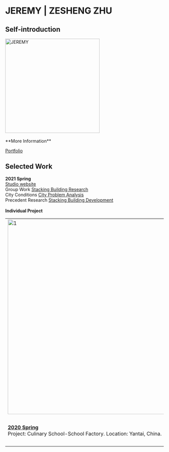 # JEREMY | ZESHENG ZHU

## Self-introduction
<img alt="JEREMY" src="https://github.com/steenblikrs/2021-Spring-Studio/blob/gh-pages/students/Jeremy/1535130204065%20(2).png?raw=true" width="300">
 <br>  <br> 
**More Information** 

 [Portfolio](students/Jeremy/resume.md)

## Selected Work 
**2021 Spring** <br>
[Studio website](https://corinazhang.wordpress.com/)
 <br>Group Work  [Stacking Building Research](https://steenblikrs.github.io/2021-Spring-Studio/Research/Stacking)
 <br>
 City Conditions  [City Problem Analysis](https://steenblikrs.github.io/2021-Spring-Studio/students/Corina/City)
 <br>
 Precedent Research  [Stacking Building Development](https://steenblikrs.github.io/2021-Spring-Studio/students/Corina/Research)
 <br><br>
**Individual Project** <br>
<table>
<td><a href="https://steenblikrs.github.io/2021-Spring-Studio/students/Corina/2020S">
         <img alt="1" src="https://github.com/steenblikrs/2021-Spring-Studio/blob/gh-pages/students/Corina/2f.png?raw=true" width="620"></a>
      </td>
    <td><a href="https://steenblikrs.github.io/2021-Spring-Studio/students/Corina/2020F">
         <img alt="2" src="https://github.com/steenblikrs/2021-Spring-Studio/blob/gh-pages/students/Corina/3f.jpg?raw=true" width="300"></a>
      </td>
    <td><a href="https://steenblikrs.github.io/2021-Spring-Studio/students/Corina/P">
         <img alt="3" src="https://github.com/steenblikrs/2021-Spring-Studio/blob/gh-pages/students/Corina/P3.jpg?raw=true" width="620"></a>
      </td>
  <tr> <td><strong><a href="https://steenblikrs.github.io/2021-Spring-Studio/students/Corina/2020S/">2020 Spring</a></strong>  <br/>Project: Culinary School-School Factory. Location: Yantai, China.
    </td>
    <td><strong><a href="https://https://steenblikrs.github.io/2021-Spring-Studio/students/Corina/2020F">2020 Fall</a></strong><br/>    
Heterotic Architecture-Hybrid Buildings: Island Leisure Park. Location: Wenzhou, China.</td>
          <td><strong><a href="https://steenblikrs.github.io/2021-Spring-Studio/students/Corina/P">Photograph</a></strong> 
          
   <br>by phone or camera.
  
